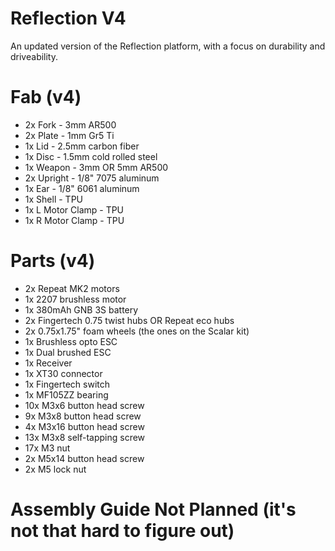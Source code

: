 # Reflection V4
An updated version of the Reflection platform, with a focus on durability and driveability.

# Fab (v4)
- 2x Fork - 3mm AR500
- 2x Plate - 1mm Gr5 Ti
- 1x Lid - 2.5mm carbon fiber
- 1x Disc - 1.5mm cold rolled steel
- 1x Weapon - 3mm OR 5mm AR500
- 2x Upright - 1/8" 7075 aluminum
- 1x Ear - 1/8" 6061 aluminum
- 1x Shell - TPU
- 1x L Motor Clamp - TPU
- 1x R Motor Clamp - TPU

# Parts (v4)
- 2x Repeat MK2 motors
- 1x 2207 brushless motor
- 1x 380mAh GNB 3S battery
- 2x Fingertech 0.75 twist hubs OR Repeat eco hubs
- 2x 0.75x1.75" foam wheels (the ones on the Scalar kit)
- 1x Brushless opto ESC
- 1x Dual brushed ESC 
- 1x Receiver 
- 1x XT30 connector
- 1x Fingertech switch
- 1x MF105ZZ bearing
- 10x M3x6 button head screw
- 9x M3x8 button head screw
- 4x M3x16 button head screw
- 13x M3x8 self-tapping screw
- 17x M3 nut
- 2x M5x14 button head screw
- 2x M5 lock nut

# Assembly Guide Not Planned (it's not that hard to figure out)
